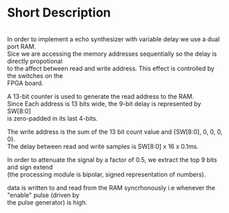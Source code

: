 # Short Description
</br>
In order to implement a echo synthesizer with variable delay we use a dual port RAM. <br />
Sice we are accessing the memory addresses sequentially so the delay is directly propotional <br />
to the affect between read and write address. This effect is controlled by the switches on the <br />
FPGA board. <br />

A 13-bit counter is used to generate the read address to the RAM. <br />
Since Each address is 13 bits wide, the 9-bit delay is represented by SW[8:0] <br />
is zero-padded in its last 4-bits. <br />

The write address is the sum of the 13 bit count value and {SW[8:0], 0, 0, 0, 0}. <br />
The delay between read and write samples is SW[8:0] x 16 x 0.1ms. <br /> 

In order to attenuate the signal by a factor of 0.5, we extract the top 9 bits and sign extend <br />
 (the processing module is bipolar, signed representation of numbers). <br /> 

data is written to and read from the RAM syncrhonously i.e whenever the "enable" pulse (driven by <br />
the pulse generator) is high. <br />
